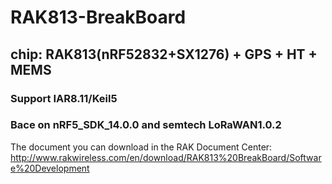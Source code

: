 # RAK813-BreakBoard
## chip: RAK813(nRF52832+SX1276) + GPS + HT + MEMS
### Support IAR8.11/Keil5
### Bace on nRF5_SDK_14.0.0 and semtech LoRaWAN1.0.2
The document you can download in the RAK Document Center:
http://www.rakwireless.com/en/download/RAK813%20BreakBoard/Software%20Development
